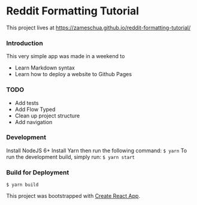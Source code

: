 # Reddit Formatting Tutorial
This project lives at https://zameschua.github.io/reddit-formatting-tutorial/

### Introduction
This very simple app was made in a weekend to
* Learn Markdown syntax
* Learn how to deploy a website to Github Pages

### TODO
* Add tests
* Add Flow Typed
* Clean up project structure
* Add navigation

### Development

Install NodeJS 6+ Install Yarn then run the following command:
`
$ yarn
`
To run the development build, simply run:
`
$ yarn start
`

### Build for Deployment
`
$ yarn build
`

This project was bootstrapped with [Create React App](https://github.com/facebookincubator/create-react-app).
